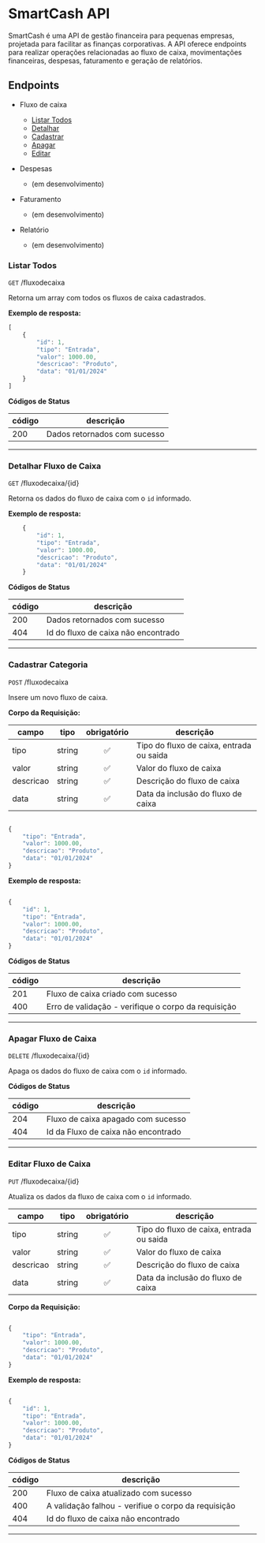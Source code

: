 # SmartCash API

SmartCash é uma API de gestão financeira para pequenas empresas, projetada para facilitar as finanças corporativas. A API oferece endpoints para realizar operações relacionadas ao fluxo de caixa, movimentações financeiras, despesas, faturamento e geração de relatórios.

## Endpoints

- Fluxo de caixa
    - [Listar Todos](#listar-todos)
    - [Detalhar](#detalhar-fluxo-de-caixa)
    - [Cadastrar](#detalhar-fluxo-de-caixa)
    - [Apagar](#detalhar-fluxo-de-caixa)
    - [Editar](#detalhar-fluxo-de-caixa)

- Despesas
    - (em desenvolvimento)

- Faturamento
    - (em desenvolvimento)

- Relatório
    - (em desenvolvimento)

### Listar Todos
`GET` /fluxodecaixa

Retorna um array com todos os fluxos de caixa cadastrados.

**Exemplo de resposta:**

```js
[
    {
        "id": 1,
        "tipo": "Entrada",
        "valor": 1000.00,
        "descricao": "Produto",
        "data": "01/01/2024"
    }
]
```

**Códigos de Status**

| código | descrição | 
|--------|-----------|
|200|Dados retornados com sucesso

---

### Detalhar Fluxo de Caixa

`GET` /fluxodecaixa/{id}

Retorna os dados do fluxo de caixa com o `id` informado.

**Exemplo de resposta:**

```js
    {
        "id": 1,
        "tipo": "Entrada",
        "valor": 1000.00,
        "descricao": "Produto",
        "data": "01/01/2024"
    }
```
**Códigos de Status**

| código | descrição | 
|--------|-----------|
|200|Dados retornados com sucesso
|404| Id do fluxo de caixa não encontrado

---

### Cadastrar Categoria
`POST` /fluxodecaixa

Insere um novo fluxo de caixa.

**Corpo da Requisição:**

|campo|tipo|obrigatório|descrição 
|-----|----|:-----------:|-----------|
|tipo|string| ✅ |Tipo do fluxo de caixa, entrada ou saida
|valor|string|✅|Valor do fluxo de caixa
|descricao|string|✅|Descrição do fluxo de caixa
|data|string|✅|Data da inclusão do fluxo de caixa

```js

{
    "tipo": "Entrada",
    "valor": 1000.00,
    "descricao": "Produto",
    "data": "01/01/2024"
}

```

**Exemplo de resposta:**

```js

{
    "id": 1,
    "tipo": "Entrada",
    "valor": 1000.00,
    "descricao": "Produto",
    "data": "01/01/2024"
}

```

**Códigos de Status**

| código | descrição | 
|--------|-----------|
|201|Fluxo de caixa criado com sucesso
|400|Erro de validação - verifique o corpo da requisição

---

### Apagar Fluxo de Caixa

`DELETE` /fluxodecaixa/{id}

Apaga os dados do fluxo de caixa com o `id` informado.



**Códigos de Status**

| código | descrição | 
|--------|-----------|
|204|Fluxo de caixa apagado com sucesso
|404| Id da Fluxo de caixa não encontrado

---
### Editar Fluxo de Caixa

`PUT` /fluxodecaixa/{id}

Atualiza os dados da fluxo de caixa com o `id` informado.

|campo|tipo|obrigatório|descrição 
|-----|----|:-----------:|-----------|
|tipo|string| ✅ |Tipo do fluxo de caixa, entrada ou saida
|valor|string|✅|Valor do fluxo de caixa
|descricao|string|✅|Descrição do fluxo de caixa
|data|string|✅|Data da inclusão do fluxo de caixa

**Corpo da Requisição:**
```js

{
    "tipo": "Entrada",
    "valor": 1000.00,
    "descricao": "Produto",
    "data": "01/01/2024"
}

```

**Exemplo de resposta:**

```js

{
    "id": 1,
    "tipo": "Entrada",
    "valor": 1000.00,
    "descricao": "Produto",
    "data": "01/01/2024"
}

```

**Códigos de Status**

| código | descrição | 
|--------|-----------|
|200|Fluxo de caixa atualizado com sucesso
|400| A validação falhou - verifiue o corpo da requisição
|404| Id do fluxo de caixa não encontrado

---

